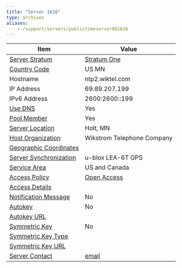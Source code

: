 ```yaml
---
title: "Server 1616"
type: archives
aliases:
    - /support/servers/publictimeserver001616
---
```


| Item | Value |
| ----- | ----- |
| [Server Stratum](/support/servers/serverstratum) | [Stratum One](/support/servers/stratumonetimeservers) |
| [Country Code](/support/servers/countrycode) | US MN|
| Hostname |  ntp2.wiktel.com |
| IP Address |  69.89.207.199 |
| IPv6 Address |  2600:2600::199 |
| [Use DNS](/support/servers/usedns) | Yes |
| [Pool Member](/support/servers/poolmember) | Yes |
| [Server Location](/support/servers/serverlocation) |  Holt, MN  |
| [Host Organization](/support/servers/hostorganization) |  Wikstrom Telephone Company |
| [ Geographic Coordinates](/support/servers/geographiccoordinates) | |
| [Server Synchronization](/support/servers/serversynchronization) |  u-blox LEA-6T GPS  |
| [Service Area](/support/servers/servicearea) |  US and Canada  |
| [Access Policy](/support/servers/accesspolicy) | [Open Access](/support/servers/openaccess) |
| [Access Details](/support/servers/accessdetails) |  |
| [Notification Message](/support/servers/notificationmessage) | No |
| [Autokey](/support/servers/autokey) | No |
| [Autokey URL](/support/servers/autokeyurl) | |
| [Symmetric Key](/support/servers/symmetrickey) | No |
| [Symmetric Key Type](/support/servers/symmetrickeytype) | |
| [Symmetric Key URL](/support/servers/symmetrickeyurl) | |
| [Server Contact](/support/servers/servercontact) | [email](mailto:root@wiktel.com) |